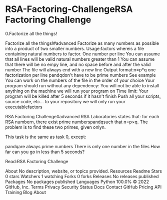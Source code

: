# RSA-Factoring-ChallengeRSA Factoring Challenge

0.Factorize all the things!

Factorize all the things!#advanced Factorize as many numbers as possible into a product of two smaller numbers.
Usage:factors whereis a file containing natural numbers to factor. One number per line You can assume that all lines will be valid natural numbers greater than 1 You can assume that there will be no empy line, and no space before and after the valid number The file will always end with a new line Output format:n=p*q one factorization per line pandqdon't have to be prime numbers See example You can work on the numbers of the file in the order of your choice Your program should run without any dependency: You will not be able to install anything on the machine we will run your program on Time limit: Your program will be killed after 5 seconds if it hasn't finish Push all your scripts, source code, etc... to your repository we will only run your executablefactors

RSA Factoring Challenge#advanced RSA Laboratories states that: for each RSA numbern, there exist prime numberspandqsuch that
n=p×q. The problem is to find these two primes, given onlyn.

This task is the same as task 0, except:

pandqare always prime numbers There is only one number in the files How far can you go in less than 5 seconds?

Read:RSA Factoring Challenge

About
No description, website, or topics provided.
Resources
 Readme
Stars
 0 stars
Watchers
 1 watching
Forks
 0 forks
Releases
No releases published
Packages
No packages published
Languages
Python
100.0%
© 2022 GitHub, Inc.
Terms
Privacy
Security
Status
Docs
Contact GitHub
Pricing
API
Training
Blog
About
